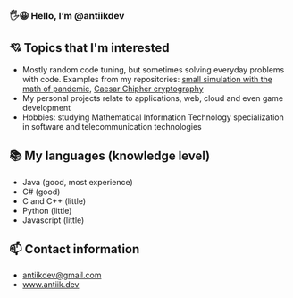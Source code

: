 ### :raised_hand_with_fingers_splayed::grinning: Hello, I’m @antiikdev

## :cupid: Topics that I'm interested
- Mostly random code tuning, but sometimes solving everyday problems with code.
Examples from my repositories:
[small simulation with the math of pandemic](https://github.com/antiikdev/pandemic),
[Caesar Chipher cryptography](https://github.com/antiikdev/caesar-chipher)
- My personal projects relate to applications, web, cloud and even
game development
- Hobbies: studying Mathematical Information Technology specialization
in software and telecommunication technologies

## :books: My languages (knowledge level)
- Java (good, most experience)
- C# (good)
- C and C++ (little)
- Python (little)
- Javascript (little)

## :mailbox: Contact information
- antiikdev@gmail.com
- www.antiik.dev
